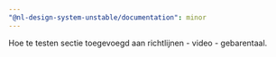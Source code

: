 ```yaml
---
"@nl-design-system-unstable/documentation": minor
---
```


Hoe te testen sectie toegevoegd aan richtlijnen - video - gebarentaal.
